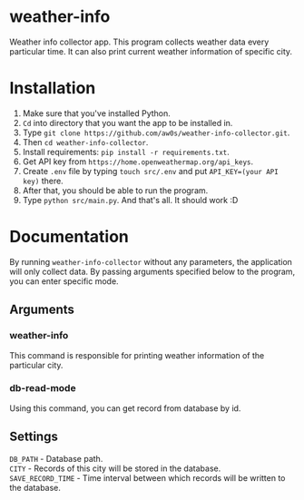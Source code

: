 # weather-info
Weather info collector app. This program collects weather data every particular time. It can also print current weather information of specific city. 

# Installation
1. Make sure that you've installed Python.
2. `Cd` into directory that you want the app to be installed in.  
3. Type `git clone https://github.com/aw0s/weather-info-collector.git`.  
4. Then `cd weather-info-collector`.  
6. Install requirements: `pip install -r requirements.txt`.  
7. Get API key from `https://home.openweathermap.org/api_keys`.  
8. Create `.env` file by typing `touch src/.env` and put `API_KEY=(your API key)` there.
10. After that, you should be able to run the program.  
11. Type `python src/main.py`.  And that's all. It should work :D  

 # Documentation
 By running `weather-info-collector` without any parameters, the application will only collect data. By passing arguments specified below to the program, you can enter specific mode.
 
 ## Arguments
 ### weather-info
 This command is responsible for printing weather information of the particular city.
 
 ### db-read-mode
 Using this command, you can get record from database by id.
 
 ## Settings
 `DB_PATH` - Database path.  
 `CITY` - Records of this city will be stored in the database.  
 `SAVE_RECORD_TIME` - Time interval between which records will be written to the database. 

